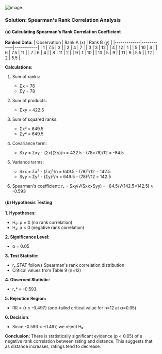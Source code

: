 ![image](https://github.com/user-attachments/assets/589ebc2f-00b2-47c8-94a2-520cdc3ce6f6)

### Solution: Spearman's Rank Correlation Analysis

#### (a) Calculating Spearman's Rank Correlation Coefficient

**Ranked Data:**
| Observation | Rank A (x) | Rank B (y) |
|-------------|------------|------------|
|      1      |     7.5    |     3      |
|      2      |     4      |     7      |
|      3      |     3      |     12     |
|      4      |     12     |     1      |
|      5      |     10     |     8      |
|      6      |     7.5    |     11     |
|      7      |     6      |     4      |
|      8      |     11     |     2      |
|      9      |     1      |     10     |
|     10      |     5      |     9      |
|     11      |     9      |    5.5     |
|     12      |     2      |    5.5     |

**Calculations:**
1. Sum of ranks:
   - Σx = 78
   - Σy = 78

2. Sum of products:
   - Σxy = 422.5

3. Sum of squared ranks:
   - Σx² = 649.5
   - Σy² = 649.5

4. Covariance term:
   - Sxy = Σxy - (Σx)(Σy)/n = 422.5 - (78×78)/12 = -84.5

5. Variance terms:
   - Sxx = Σx² - (Σx)²/n = 649.5 - (78)²/12 = 142.5
   - Syy = Σy² - (Σy)²/n = 649.5 - (78)²/12 = 142.5

6. Spearman's coefficient:
   rₛ = Sxy/√(Sxx×Syy) = -84.5/√(142.5×142.5) ≈ -0.593


#### (b) Hypothesis Testing

**1. Hypotheses:**
- H₀: ρ = 0 (no rank correlation)
- Hₐ: ρ < 0 (negative rank correlation)

**2. Significance Level:**
- α = 0.05

**3. Test Statistic:**
- rₛ,STAT follows Spearman's rank correlation distribution
- Critical values from Table 9 (n=12)

**4. Observed Statistic:**
- rₛ* = -0.593

**5. Rejection Region:**
- RR = {r ≤ -0.497} (one-tailed critical value for n=12 at α=0.05)

**6. Decision:**
- Since -0.593 < -0.497, we reject H₀

**Conclusion:**
There is statistically significant evidence (p < 0.05) of a negative rank correlation between rating and distance. This suggests that as distance increases, ratings tend to decrease.
